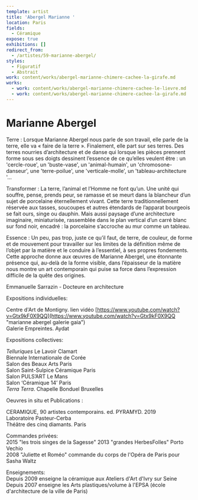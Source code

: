 ```yaml
---
template: artist
title: 'Abergel Marianne '
location: Paris
fields:
  - Céramique
expose: true
exhibitions: []
redirect_from:
  - /artistes/59-marianne-abergel/
styles:
  - Figuratif
  - Abstrait
work: content/works/abergel-marianne-chimere-cachee-la-girafe.md
works:
  - work: content/works/abergel-marianne-chimere-cachee-le-lievre.md
  - work: content/works/abergel-marianne-chimere-cachee-la-girafe.md
---
```


# Marianne Abergel

Terre  : Lorsque Marianne Abergel nous parle de son travail, elle parle de la terre, elle va «  faire de la terre  ». Finalement, elle part sur ses terres. Des terres nourries d’architecture et de danse qui lorsque les pièces prennent forme sous ses doigts dessinent l’essence de ce qu’elles veulent être : un 'cercle-roue', un 'buste-vase', un 'animal-humain', un 'chromosone-danseur', une 'terre-poilue', une 'verticale-molle',  un 'tableau-architecture  '...

Transformer  : La terre, l’animal et l’Homme ne font qu’un. Une unité qui souffre, pense, prends peur, se ramasse et se meurt dans la blancheur d’un sujet de porcelaine éternellement vivant. Cette terre traditionnellement réservée aux tasses, soucoupes et autres étendards de l’apparat bourgeois se fait ours, singe ou dauphin. Mais aussi paysage d’une architecture imaginaire, miniaturisée, rassemblée dans le plan vertical d’un carré blanc sur fond noir, encadré  : la porcelaine s’accroche au mur comme un tableau.

Essence  : Un peu, pas trop, juste ce qu’il faut, de terre, de couleur, de forme et de mouvement pour travailler sur les limites de la définition même de l’objet par la matière et le conduire à l’essentiel, à ses propres fondements. Cette approche donne aux œuvres de Marianne Abergel, une étonnante présence qui,  au-delà de la forme visible, dans l’épaisseur de la matière nous montre un art contemporain qui puise sa force dans l’expression difficile de la quête des origines.

Emmanuelle Sarrazin - Docteure en architecture

Expositions individuelles:

Centre d'Art de Montigny. lien vidéo [https://www.youtube.com/watch?v=Gtx9kF0X9QQ](https://www.youtube.com/watch?v=Gtx9kF0X9QQ "marianne abergel galerie gaia")\
Galerie Empreintes. Aydat

Expositions collectives:

*Telluriques*  Le Lavoir Clamart\
Biennale Internationale de Corée\
Salon des Beaux Arts Paris\
Salon Saint-Sulpice Céramique Paris\
Salon PULS’ART Le Mans\
Salon ‘Céramique 14’ Paris\
*Terra Terra*. Chapelle Bonduel Bruxelles

Oeuvres in situ  et Publications :

CERAMIQUE, 90 artistes contemporains. ed. PYRAMYD. 2019\
Laboratoire Pasteur-Cerba\
Théâtre des cinq diamants. Paris

Commandes privées:\
2015 "les trois singes de la Sagesse" 2013  "grandes HerbesFolles" Porto Vechio\
2008 "Juliette et Roméo" commande du corps de l'Opéra de Paris pour Sasha Waltz

Enseignements:\
Depuis 2009 enseigne la céramique aux Ateliers d'Art d'Ivry sur Seine\
Depuis 2007 enseigne les Arts plastiques/volume à l'EPSA (école d'architecture de la ville de Paris)
